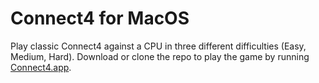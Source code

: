 # Connect4 for MacOS
Play classic Connect4 against a CPU in three different difficulties (Easy, Medium, Hard). Download or clone the repo to play the game by running [Connect4.app](https://github.com/danielzy95/connect4/tree/master/Connect%204.app/Contents). 
